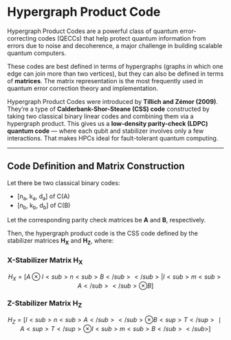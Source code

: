 # Hypergraph Product Code

Hypergraph Product Codes are a powerful class of quantum error-correcting codes (QECCs) that help protect quantum information from errors due to noise and decoherence, a major challenge in building scalable quantum computers.

These codes are best defined in terms of hypergraphs (graphs in which one edge can join more than two vertices), but they can also be defined in terms of **matrices**. The matrix representation is the most frequently used in quantum error correction theory and implementation.

Hypergraph Product Codes were introduced by **Tillich and Zémor (2009)**. They’re a type of **Calderbank-Shor-Steane (CSS) code** constructed by taking two classical binary linear codes and combining them via a hypergraph product. This gives us a **low-density parity-check (LDPC) quantum code** — where each qubit and stabilizer involves only a few interactions. That makes HPCs ideal for fault-tolerant quantum computing.

---

## Code Definition and Matrix Construction

Let there be two classical binary codes:

- \[n<sub>a</sub>, k<sub>a</sub>, d<sub>a</sub>\] of C(A)
- \[n<sub>b</sub>, k<sub>b</sub>, d<sub>b</sub>\] of C(B)

Let the corresponding parity check matrices be **A** and **B**, respectively.

Then, the hypergraph product code is the CSS code defined by the stabilizer matrices **H<sub>X</sub>** and **H<sub>Z</sub>**, where:

### X-Stabilizer Matrix H<sub>X</sub>

```math
H_X = [
    A ⊗ I<sub>n<sub>B</sub></sub>  |  I<sub>m<sub>A</sub></sub> ⊗ B
]
```
### Z-Stabilizer Matrix H<sub>Z</sub>

```math
H_Z = [
    I<sub>n<sub>A</sub></sub>⊗B<sup>T</sup>∣A<sup>T</sup>⊗I<sub>m<sub>B</sub></sub>
]
```
